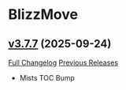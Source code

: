 # BlizzMove

## [v3.7.7](https://github.com/Kiatra/BlizzMove/tree/v3.7.7) (2025-09-24)
[Full Changelog](https://github.com/Kiatra/BlizzMove/compare/v3.7.6...v3.7.7) [Previous Releases](https://github.com/Kiatra/BlizzMove/releases)

- Mists TOC Bump  
